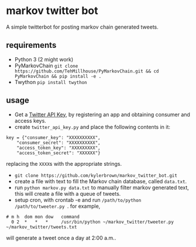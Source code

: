 # markov twitter bot

A simple twitterbot for posting markov chain generated tweets.

## requirements

+ Python 3 (2 might work)
+ PyMarkovChain `git clone https://github.com/TehMillhouse/PyMarkovChain.git && cd PyMarkovChain && pip install -e .`
+ Twython `pip install twython`

## usage

+ Get a [Twitter API Key](https://dev.twitter.com/apps), by registering an app and obtaining consumer and access keys.
+ create `twitter_api_key.py` and place the following contents in it:
```
key = {"consumer_key": "XXXXXXXXXX",
	"consumer_secret": "XXXXXXXXXX",
	"access_token_key": "XXXXXXXXX",
	"access_token_secret": "XXXXXX"}
```
replacing the `XXXX`s with the appropriate strings.
+ `git clone https://github.com/kylerbrown/markov_twitter_bot.git`
+ create a file with text to fill the Markov chain database, called `data.txt`.
+ run `python markov.py data.txt` to manually filter markov generated text, this will create a file with a queue of tweets.
+ setup cron, with crontab -e and run `/path/to/python /path/to/tweeter.py `. for example,

```
# m h  dom mon dow   command
  0 2  *   *   *     /usr/bin/python ~/markov_twitter/tweeter.py ~/markov_twitter/tweets.txt
```
  will generate a tweet once a day at 2:00 a.m..
